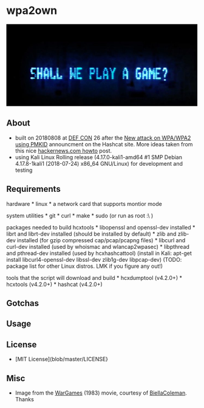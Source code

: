 # wpa2own

<div align="center"><img src="logo.jpg" alt="SHALL WE PLAY A GAME?"></div>

## About

- built on 20180808 at [DEF CON](https://defcon.org) 26 after the [New attack on WPA/WPA2 using PMKID](https://hashcat.net/forum/thread-7717.html) announcment on the Hashcat site. More ideas taken from this nice [hackernews.com howto](https://thehackernews.com/2018/08/how-to-hack-wifi-password.html) post. 
- using Kali Linux Rolling release (4.17.0-kali1-amd64 #1 SMP Debian 4.17.8-1kali1 (2018-07-24) x86_64 GNU/Linux) for development and testing

## Requirements

hardware
     * linux
     * a network card that supports montior mode

   system utilities
     * git
     * curl
     * make
     * sudo (or run as root :\ )

   packages needed to build hcxtools 
     * libopenssl and openssl-dev installed
     * librt and librt-dev installed (should be installed by default)
     * zlib and zlib-dev installed (for gzip compressed cap/pcap/pcapng files)
     * libcurl and curl-dev installed (used by whoismac and wlancap2wpasec)
     * libpthread and pthread-dev installed (used by hcxhashcattool)
       (install in Kali: apt-get install libcurl4-openssl-dev libssl-dev zlib1g-dev libpcap-dev)
       (TODO: package list for other Linux distros. LMK if you figure any out!)

   tools that the script will download and build
     * hcxdumptool (v4.2.0+)
     * hcxtools (v4.2.0+)
     * hashcat (v4.2.0+)

## Gotchas

## Usage

## License

* [MIT License](blob/master/LICENSE}

## Misc

* Image from the [WarGames](https://www.imdb.com/title/tt0086567) (1983) movie, courtesy of [BiellaColeman](https://twitter.com/BiellaColeman/status/1025078579892285440). Thanks
